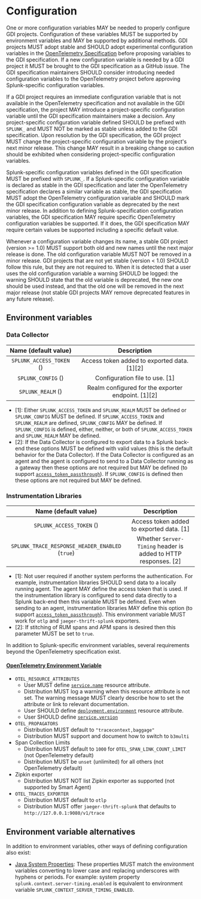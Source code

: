 # Configuration

One or more configuration variables MAY be needed to properly configure GDI
projects. Configuration of these variables MUST be supported by environment
variables and MAY be supported by additional methods. GDI projects MUST adopt
stable and SHOULD adopt experimental configuration variables in the
[OpenTelemetry
Specification](https://github.com/open-telemetry/opentelemetry-specification)
before proposing variables to the GDI specification. If a new configuration
variable is needed by a GDI project it MUST be brought to the GDI specification
as a GitHub issue. The GDI specification maintainers SHOULD consider
introducing needed configuration variables to the OpenTelemetry project before
approving Splunk-specific configuration variables.

If a GDI project requires an immediate configuration variable that is not
available in the OpenTelemetry specification and not available in the GDI
specification, the project MAY introduce a project-specific configuration
variable until the GDI specification maintainers make a decision. Any
project-specific configuration variable defined SHOULD be prefixed with
`SPLUNK_` and MUST NOT be marked as stable unless added to the GDI
specification. Upon resolution by the GDI specification, the GDI project MUST
change the project-specific configuration variable by the project's next minor
release. This change MAY result in a breaking change so caution should be
exhibited when considering project-specific configuration variables.

Splunk-specific configuration variables defined in the GDI specification MUST
be prefixed with `SPLUNK_`. If a Splunk-specific configuration variable is
declared as stable in the GDI specification and later the OpenTelemetry
specification declares a similar variable as stable, the GDI specification
MUST adopt the OpenTelemetry configuration variable and SHOULD mark the GDI
specification configuration variable as deprecated by the next minor release.
In addition to defining Splunk-specification configuration variables, the GDI
specification MAY require specific OpenTelemetry configuration variables be
supported. If it does, the GDI specification MAY require certain values be
supported including a specific default value.

Whenever a configuration variable changes its name, a stable GDI project
(version >= 1.0) MUST support both old and new names until the next major
release is done. The old configuration variable MUST NOT be removed in a minor
release. GDI projects that are not yet stable (version < 1.0) SHOULD follow
this rule, but they are not required to. When it is detected that a user uses
the old configuration variable a warning SHOULD be logged: the warning SHOULD
state that the old variable is deprecated, the new one should be used instead,
and that the old one will be removed in the next major release (not stable GDI
projects MAY remove deprecated features in any future release).

## Environment variables

### Data Collector

| Name (default value)     | Description                                        |
| :-------------------:    | :-----------------------------------:              |
| `SPLUNK_ACCESS_TOKEN` () | Access token added to exported data. [1][2]        |
| `SPLUNK_CONFIG` ()       | Configuration file to use. [1]                     |
| `SPLUNK_REALM` ()        | Realm configured for the exporter endpoint. [1][2] |

- [1]: Either `SPLUNK_ACCESS_TOKEN` and `SPLUNK_REALM` MUST be defined or
  `SPLUNK_CONFIG` MUST be defined. If `SPLUNK_ACCESS_TOKEN` and `SPLUNK_REALM`
  are defined, `SPLUNK_CONFIG` MAY be defined. If `SPLUNK_CONFIG` is
  defined, either, neither, or both of `SPLUNK_ACCESS_TOKEN` and
  `SPLUNK_REALM` MAY be defined.
- [2]: If the Data Collector is configured to export data to a Splunk back-end
  these options MUST be defined with valid values (this is the default behavior
  for the Data Collector). If the Data Collector is configured as an agent and
  the agent is configured to send to a Data Collector running as a gateway then
  these options are not required but MAY be defined (to support
  [`access_token_passthrough`](https://github.com/open-telemetry/opentelemetry-collector-contrib/tree/main/receiver/signalfxreceiver#configuration)).
  If `SPLUNK_CONFIG` is defined then these options are not required but MAY be
  defined.

### Instrumentation Libraries

| Name (default value)                            | Description                                                    |
| :------------------------------------:          | :--------------------------------------------------------:     |
| `SPLUNK_ACCESS_TOKEN` ()                        | Access token added to exported data. [1]                       |
| `SPLUNK_TRACE_RESPONSE_HEADER_ENABLED` (`true`) | Whether `Server-Timing` header is added to HTTP responses. [2] |

- [1]: Not user required if another system performs the authentication. For
  example, instrumentation libraries SHOULD send data to a locally running
  agent. The agent MAY define the access token that is used. If the
  instrumentation library is configured to send data directly to a Splunk
  back-end then this variable MUST be defined. Even when sending to an agent,
  instrumentation libraries MAY define this option (to support
  [`access_token_passthrough`](https://github.com/open-telemetry/opentelemetry-collector-contrib/tree/main/receiver/signalfxreceiver#configuration)).
  This environment variable MUST work for `otlp` and `jaeger-thrift-splunk`
  exporters.
- [2]: If stitching of RUM spans and APM spans is desired then this parameter
  MUST be set to `true`.

In addition to Splunk-specific environment variables, several requirements
beyond the OpenTelemetry specification exist.

#### [OpenTelemetry Environment Variable](https://github.com/open-telemetry/opentelemetry-specification/blob/f228a83e652e5cd3ba96b9f780b704ee7a7daa4c/specification/sdk-environment-variables.md)

- `OTEL_RESOURCE_ATTRIBUTES`
  - User MUST define [`service.name`](https://github.com/open-telemetry/opentelemetry-specification/blob/main/specification/resource/semantic_conventions/README.md#service) resource attribute.
  - Distribution MUST log a warning when this resource attribute is not set. The warning message MUST clearly describe how to set the attribute or link to relevant documentation.
  - User SHOULD define [`deployment.environment`](https://github.com/open-telemetry/opentelemetry-specification/blob/main/specification/resource/semantic_conventions/deployment_environment.md#deployment) resource attribute.
  - User SHOULD define [`service.version`](https://github.com/open-telemetry/opentelemetry-specification/blob/main/specification/resource/semantic_conventions/README.md#service)
- `OTEL_PROPAGATORS`
  - Distribution MUST default to `"tracecontext,baggage"`
  - Distribution MUST support and document how to switch to `b3multi`
- Span Collection Limits
  - Distribution MUST default to `1000` for `OTEL_SPAN_LINK_COUNT_LIMIT` (not OpenTelemetry default)
  - Distribution MUST be `unset` (unlimited) for all others (not OpenTelemetry default)
- Zipkin exporter
  - Distribution MUST NOT list Zipkin exporter as supported (not supported by Smart Agent)
- `OTEL_TRACES_EXPORTER`
  - Distribution MUST default to `otlp`
  - Distribution MUST offer `jaeger-thrift-splunk` that defaults to `http://127.0.0.1:9080/v1/trace`

## Environment variable alternatives

In addition to environment variables, other ways of defining configuration also exist:

- [Java System
  Properties](https://docs.oracle.com/javase/tutorial/essential/environment/sysprop.html):
  These properties MUST match the environment variables converting to lower
  case and replacing underscores with hyphens or periods. For example:
  system property `splunk.context.server-timing.enabled` is equivalent to environment
  variable `SPLUNK_CONTEXT_SERVER_TIMING_ENABLED`.
